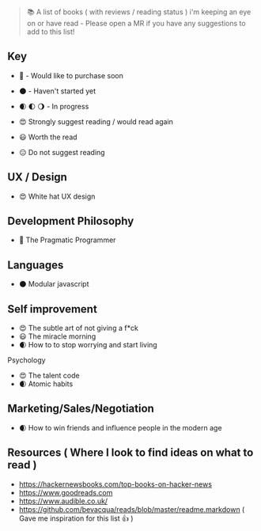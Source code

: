 > :books: A list of books ( with reviews / reading status ) i'm keeping an eye on or have read  - Please open a MR if you have any suggestions to add to this list!

## Key

- 👀 - Would like to purchase soon
- 🌑 - Haven't started yet
- 🌒 🌓 🌖 - In progress 

- 😍 Strongly suggest reading / would read again
- 😃 Worth the read
- 😑 Do not suggest reading


## UX / Design
- 😍 White hat UX design

## Development Philosophy
-  👀 The Pragmatic Programmer

## Languages
- 🌑 Modular javascript

## Self improvement
- 😍 The subtle art of not giving a f*ck
- 😃 The miracle morning
- 🌒 How to to stop worrying and start living

Psychology
- 😍 The talent code
- 🌒 Atomic habits

## Marketing/Sales/Negotiation
- 🌒 How to win friends and influence people in the modern age


## Resources ( Where I look to find ideas on what to read ) 

- https://hackernewsbooks.com/top-books-on-hacker-news
- https://www.goodreads.com
- https://www.audible.co.uk/
- https://github.com/bevacqua/reads/blob/master/readme.markdown ( Gave me inspiration for this list :thumbsup: )
